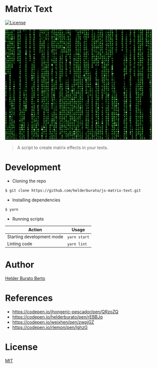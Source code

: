 # Matrix Text

[![License][license-badge]][license-url]

![Matrix][matrix-image]

> A script to create matrix effects in your texts.

# Development

* Cloning the repo

```bash
$ git clone https://github.com/helderburato/js-matrix-text.git
```

* Installing dependencies

```bash
$ yarn
```

* Running scripts

| Action                    | Usage          |
| ------------------------- | -------------- |
| Starting development mode | `yarn start`    |
| Linting code              | `yarn lint` |

# Author

[Helder Burato Berto](https://twitter.com/helderburato)

# References

* https://codepen.io/jhongeric-pescador/pen/QRzoZQ
* https://codepen.io/helderburato/pen/rEBBJq
* https://codepen.io/weixhen/pen/zwpjGZ
* https://codepen.io/rlemon/pen/lghzG

# License

[MIT](https://github.com/helderburato/js-matrix-text/blob/master/LICENSE)

[license-badge]: https://img.shields.io/badge/License-MIT-green.svg
[license-url]: https://opensource.org/licenses/MIT
[matrix-image]: matrix.gif
